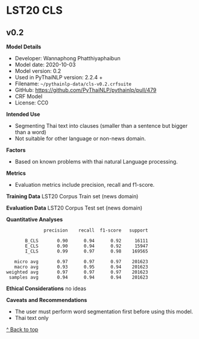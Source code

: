 # LST20 CLS
## v0.2
**Model Details**
- Developer: Wannaphong Phatthiyaphaibun
- Model date: 2020-10-03
- Model version: 0.2
- Used in PyThaiNLP version: 2.2.4 +
- Filename: `~/pythainlp-data/cls-v0.2.crfsuite`
- GitHub: https://github.com/PyThaiNLP/pythainlp/pull/479
- CRF Model
- License: CC0

**Intended Use**
- Segmenting Thai text into clauses (smaller than a sentence but bigger than a word)
- Not suitable for other language or non-news domain.

**Factors**
- Based on known problems with thai natural Language processing.

**Metrics**
- Evaluation metrics include precision, recall and f1-score.

**Training Data**
LST20 Corpus Train set (news domain)

**Evaluation Data**
LST20 Corpus Test set (news domain)

**Quantitative Analyses**
```
              precision    recall  f1-score   support

       B_CLS       0.90      0.94      0.92     16111
       E_CLS       0.90      0.94      0.92     15947
       I_CLS       0.99      0.97      0.98    169565

   micro avg       0.97      0.97      0.97    201623
   macro avg       0.93      0.95      0.94    201623
weighted avg       0.97      0.97      0.97    201623
 samples avg       0.94      0.94      0.94    201623
```
**Ethical Considerations**
no ideas

**Caveats and Recommendations**

- The user must perform word segmentation first before using this model.
- Thai text only

[^ Back to top](#index)